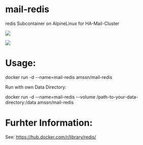 # mail-redis
redis Subcontainer on AlpineLinux for HA-Mail-Cluster

[![](https://images.microbadger.com/badges/image/amssn/mail-redis.svg)](https://microbadger.com/images/amssn/mail-redis "Get your own image badge on microbadger.com")

[![](https://images.microbadger.com/badges/version/amssn/mail-redis.svg)](https://microbadger.com/images/amssn/mail-redis "Get your own version badge on microbadger.com")

# Usage:

docker run -d --name=mail-redis amssn/mail-redis

Run with own Data Directory:

docker run -d --name=mail-redis --volume /path-to-your-data-directory:/data amssn/mail-redis


# Furhter Information:
See: https://hub.docker.com/r/library/redis/
